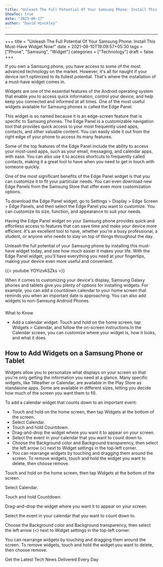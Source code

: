 ```yaml
---
title: "Unleash The Full Potential Of Your Samsung Phone: Install This Must-Have Widget Now!"
ShowToc: true 
date: "2023-06-17"
author: "David Hinckley"
---
```

*****
+++
title = "Unleash The Full Potential Of Your Samsung Phone: Install This Must-Have Widget Now!"
date = 2021-08-10T19:09:57+05:30
tags = ["Phone", "Samsung", "Widget"]
categories = ["Technology"]
draft = false
+++

If you own a Samsung phone, you have access to some of the most advanced technology on the market. However, it's all for naught if your device isn't optimized to its fullest potential. That's where the installation of a must-have widget comes in. 

Widgets are one of the essential features of the Android operating system that enable you to access quick information, control your device, and help keep you connected and informed at all times. One of the most useful widgets available for Samsung phones is called the Edge Panel. 

This widget is so named because it is an edge-screen feature that is specific to Samsung phones. The Edge Panel is a customizable navigation tool that provides quick access to your most frequently used apps, contacts, and other valuable content. You can easily slide it out from the right edge of your phone to access its many features.

Some of the top features of the Edge Panel include the ability to access your most-used apps, such as your email, messaging, and calendar apps, with ease. You can also use it to access shortcuts to frequently called contacts, making it a great tool to have when you need to get in touch with someone quickly.

One of the most significant benefits of the Edge Panel widget is that you can customize it to fit your particular needs. You can even download new Edge Panels from the Samsung Store that offer even more customization options. 

To download the Edge Panel widget, go to Settings > Display > Edge Screen > Edge Panels, and then select the Edge Panel you want to customize. You can customize its size, function, and appearance to suit your needs. 

Having the Edge Panel widget on your Samsung phone provides quick and effortless access to features that can save time and make your device more efficient. It's an excellent tool to have, whether you're a busy professional, a student, or anyone who needs to stay on top of things throughout the day.

Unleash the full potential of your Samsung phone by installing this must-have widget today, and see how much easier it makes your life. With the Edge Panel widget, you'll have everything you need at your fingertips, making your device even more useful and convenient.

{{< youtube YOYizvASZks >}} 




When it comes to customizing your device's display, Samsung Galaxy phones and tablets give you plenty of options for installing widgets. For example, you can add a countdown calendar to your home screen that reminds you when an important date is approaching. You can also add widgets to non-Samsung Android Phones.

 
### 
What to Know
 
- Add a calendar widget: Touch and hold on the home screen, tap Widgets > Calendar, and follow the on-screen instructions.In the Calendar screen, you can customize where your widget is, how it looks, and what it does.

 
##   How to Add Widgets on a Samsung Phone or Tablet  
 

Widgets allow you to personalize what displays on your screen so that you're only getting the information you need at a glance. Many specific widgets, like 1Weather or Calendar, are available in the Play Store as standalone apps. Some are available in different sizes, letting you decide how much of the screen you want them to fill.

 

To add a calendar widget that counts down to an important event:

 
- Touch and hold on the home screen, then tap Widgets at the bottom of the screen.
 - Select Calendar.
 - Touch and hold Countdown.
 - Drag-and-drop the widget where you want it to appear on your screen.
 - Select the event in your calendar that you want to count down to.
 - Choose the Background color and Background transparency, then select the left arrow (<) next to Widget settings in the top-left corner.
 - You can rearrange widgets by touching and dragging them around the screen. To remove widgets, touch and hold the widget you want to delete, then choose remove.

 

Touch and hold on the home screen, then tap Widgets at the bottom of the screen. 

 

Select Calendar. 

 

Touch and hold Countdown.

 

Drag-and-drop the widget where you want it to appear on your screen.

 

Select the event in your calendar that you want to count down to.

 

Choose the Background color and Background transparency, then select the left arrow (<) next to Widget settings in the top-left corner.

 
You can rearrange widgets by touching and dragging them around the screen. To remove widgets, touch and hold the widget you want to delete, then choose remove.
 

Get the Latest Tech News Delivered Every Day




